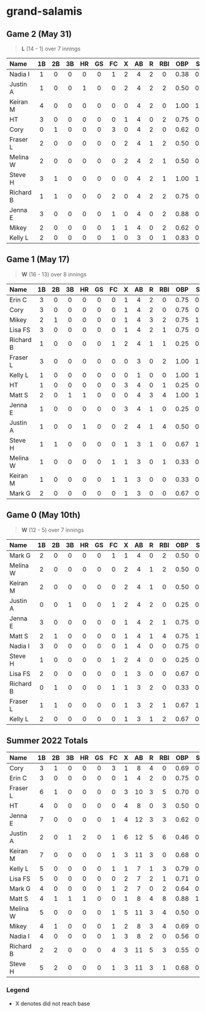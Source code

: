 # grand-salamis

## Game 2 (May 31)
> **L** (14  - 1) over 7 innings

| Name | 1B | 2B | 3B | HR | GS | FC | X | AB | R | RBI | OBP | SLG | OPS | TCD
| :--- | :---: | :---: | :---: | :---: | :---: | :---: | :---: | :---: | :---: | :---: | :---: | :---: | :---: | :---: |
| Nadia I | 1 | 0 | 0 | 0 | 0 | 1 | 2 | 4 | 2 | 0 | 0.38 | 0.25 | 0.62 | 0.00 |
| Justin A | 1 | 0 | 0 | 1 | 0 | 0 | 2 | 4 | 2 | 2 | 0.50 | 0.25 | 0.75 | 0.00 |
| Keiran M | 4 | 0 | 0 | 0 | 0 | 0 | 0 | 4 | 2 | 0 | 1.00 | 1.00 | 2.00 | 0.00 |
| HT | 3 | 0 | 0 | 0 | 0 | 0 | 1 | 4 | 0 | 2 | 0.75 | 0.75 | 1.50 | 0.00 |
| Cory | 0 | 1 | 0 | 0 | 0 | 3 | 0 | 4 | 2 | 0 | 0.62 | 0.50 | 1.12 | 0.00 |
| Fraser L | 2 | 0 | 0 | 0 | 0 | 0 | 2 | 4 | 1 | 2 | 0.50 | 0.50 | 1.00 | 0.00 |
| Melina W | 2 | 0 | 0 | 0 | 0 | 0 | 2 | 4 | 2 | 1 | 0.50 | 0.50 | 1.00 | 0.00 |
| Steve H | 3 | 1 | 0 | 0 | 0 | 0 | 0 | 4 | 2 | 1 | 1.00 | 1.25 | 2.25 | 0.00 |
| Richard B | 1 | 1 | 0 | 0 | 0 | 2 | 0 | 4 | 2 | 2 | 0.75 | 0.75 | 1.50 | 0.00 |
| Jenna E | 3 | 0 | 0 | 0 | 0 | 1 | 0 | 4 | 0 | 2 | 0.88 | 0.75 | 1.62 | 0.00 |
| Mikey | 2 | 0 | 0 | 0 | 0 | 1 | 1 | 4 | 0 | 2 | 0.62 | 0.50 | 1.12 | 0.00 |
| Kelly L | 2 | 0 | 0 | 0 | 0 | 1 | 0 | 3 | 0 | 1 | 0.83 | 0.67 | 1.50 | 0.00 |

## Game 1 (May 17)
> **W** (16 - 13) over 8 innings

| Name | 1B | 2B | 3B | HR | GS | FC | X | AB | R | RBI | OBP | SLG | OPS | TCD
| :--- | :---: | :---: | :---: | :---: | :---: | :---: | :---: | :---: | :---: | :---: | :---: | :---: | :---: | :---: |
| Erin C | 3 | 0 | 0 | 0 | 0 | 0 | 1 | 4 | 2 | 0 | 0.75 | 0.75 | 1.50 | 0.00 |
| Cory | 3 | 0 | 0 | 0 | 0 | 0 | 1 | 4 | 2 | 0 | 0.75 | 0.75 | 1.50 | 0.00 |
| Mikey | 2 | 1 | 0 | 0 | 0 | 0 | 1 | 4 | 3 | 2 | 0.75 | 1.00 | 1.75 | 3.00 |
| Lisa FS | 3 | 0 | 0 | 0 | 0 | 0 | 1 | 4 | 2 | 1 | 0.75 | 0.75 | 1.50 | 0.00 |
| Richard B | 1 | 0 | 0 | 0 | 0 | 1 | 2 | 4 | 1 | 1 | 0.25 | 0.25 | 0.50 | 0.00 |
| Fraser L | 3 | 0 | 0 | 0 | 0 | 0 | 0 | 3 | 0 | 2 | 1.00 | 1.00 | 2.00 | 0.00 |
| Kelly L | 1 | 0 | 0 | 0 | 0 | 0 | 0 | 1 | 0 | 0 | 1.00 | 1.00 | 2.00 | 0.00 |
| HT | 1 | 0 | 0 | 0 | 0 | 0 | 3 | 4 | 0 | 1 | 0.25 | 0.25 | 0.50 | 0.00 |
| Matt S | 2 | 0 | 1 | 1 | 0 | 0 | 0 | 4 | 3 | 4 | 1.00 | 1.25 | 2.25 | 0.00 |
| Jenna E | 1 | 0 | 0 | 0 | 0 | 0 | 3 | 4 | 1 | 0 | 0.25 | 0.25 | 0.50 | 0.00 |
| Justin A | 1 | 0 | 0 | 1 | 0 | 0 | 2 | 4 | 1 | 4 | 0.50 | 0.25 | 0.75 | 0.00 |
| Steve H | 1 | 1 | 0 | 0 | 0 | 0 | 1 | 3 | 1 | 0 | 0.67 | 1.00 | 1.67 | 2.00 |
| Melina W | 1 | 0 | 0 | 0 | 0 | 1 | 1 | 3 | 0 | 1 | 0.33 | 0.33 | 0.67 | 0.00 |
| Keiran M | 1 | 0 | 0 | 0 | 0 | 1 | 1 | 3 | 0 | 0 | 0.33 | 0.33 | 0.67 | 0.00 |
| Mark G | 2 | 0 | 0 | 0 | 0 | 0 | 1 | 3 | 0 | 0 | 0.67 | 0.67 | 1.33 | 0.00 |


## Game 0 (May 10th)
> **W** (12 - 5) over 7 innings
> 
| Name | 1B | 2B | 3B | HR | GS | FC | X | AB | R | RBI | OBP | SLG | OPS |
| :--- | :---: | :---: | :---: | :---: | :---: | :---: | :---: | :---: | :---: | :---: | :---: | :---: |:---: |
| Mark G | 2 | 0 | 0 | 0 | 0 | 1 | 1 | 4 | 0 | 2 | 0.50 | 0.50 |1.00 |
| Melina W | 2 | 0 | 0 | 0 | 0 | 0 | 2 | 4 | 1 | 2 | 0.50 | 0.50 |1.00 |
| Keiran M | 2 | 0 | 0 | 0 | 0 | 0 | 2 | 4 | 1 | 0 | 0.50 | 0.50 |1.00 |
| Justin A | 0 | 0 | 1 | 0 | 0 | 1 | 2 | 4 | 2 | 0 | 0.25 | 0.75 |1.00 |
| Jenna E | 3 | 0 | 0 | 0 | 0 | 0 | 1 | 4 | 2 | 1 | 0.75 | 0.75 |1.50 |
| Matt S | 2 | 1 | 0 | 0 | 0 | 0 | 1 | 4 | 1 | 4 | 0.75 | 1.00 |1.75 |
| Nadia I | 3 | 0 | 0 | 0 | 0 | 0 | 1 | 4 | 0 | 0 | 0.75 | 0.75 |1.50 |
| Steve H | 1 | 0 | 0 | 0 | 0 | 1 | 2 | 4 | 0 | 0 | 0.25 | 0.25 |0.50 |
| Lisa FS | 2 | 0 | 0 | 0 | 0 | 0 | 1 | 3 | 0 | 0 | 0.67 | 0.67 |1.33 |
| Richard B | 0 | 1 | 0 | 0 | 0 | 1 | 1 | 3 | 2 | 0 | 0.33 | 0.67 |1.00 |
| Fraser L | 1 | 1 | 0 | 0 | 0 | 0 | 1 | 3 | 2 | 1 | 0.67 | 1.00 |1.67 |
| Kelly L | 2 | 0 | 0 | 0 | 0 | 0 | 1 | 3 | 1 | 2 | 0.67 | 0.67 |1.33 |

## Summer 2022 Totals

| Name | 1B | 2B | 3B | HR | GS | FC | X | AB | R | RBI | OBP | SLG | OPS | TCD
| :--- | :---: | :---: | :---: | :---: | :---: | :---: | :---: | :---: | :---: | :---: | :---: | :---: | :---: | :---: |
| Cory | 3 | 1 | 0 | 0 | 0 | 3 | 1 | 8 | 4 | 0 | 0.69 | 0.62 | 1.31 | 0.00 |
| Erin C | 3 | 0 | 0 | 0 | 0 | 0 | 1 | 4 | 2 | 0 | 0.75 | 0.75 | 1.50 | 0.00 |
| Fraser L | 6 | 1 | 0 | 0 | 0 | 0 | 3 | 10 | 3 | 5 | 0.70 | 0.80 | 1.50 | 0.00 |
| HT | 4 | 0 | 0 | 0 | 0 | 0 | 4 | 8 | 0 | 3 | 0.50 | 0.50 | 1.00 | 0.00 |
| Jenna E | 7 | 0 | 0 | 0 | 0 | 1 | 4 | 12 | 3 | 3 | 0.62 | 0.58 | 1.21 | 0.00 |
| Justin A | 2 | 0 | 1 | 2 | 0 | 1 | 6 | 12 | 5 | 6 | 0.46 | 0.42 | 0.88 | 0.00 |
| Keiran M | 7 | 0 | 0 | 0 | 0 | 1 | 3 | 11 | 3 | 0 | 0.68 | 0.64 | 1.32 | 0.00 |
| Kelly L | 5 | 0 | 0 | 0 | 0 | 1 | 1 | 7 | 1 | 3 | 0.79 | 0.71 | 1.50 | 0.00 |
| Lisa FS | 5 | 0 | 0 | 0 | 0 | 0 | 2 | 7 | 2 | 1 | 0.71 | 0.71 | 1.43 | 0.00 |
| Mark G | 4 | 0 | 0 | 0 | 0 | 1 | 2 | 7 | 0 | 2 | 0.64 | 0.57 | 1.21 | 0.00 |
| Matt S | 4 | 1 | 1 | 1 | 0 | 0 | 1 | 8 | 4 | 8 | 0.88 | 1.12 | 2.00 | 0.00 |
| Melina W | 5 | 0 | 0 | 0 | 0 | 1 | 5 | 11 | 3 | 4 | 0.50 | 0.45 | 0.95 | 0.00 |
| Mikey | 4 | 1 | 0 | 0 | 0 | 1 | 2 | 8 | 3 | 4 | 0.69 | 0.75 | 1.44 | 3.00 |
| Nadia I | 4 | 0 | 0 | 0 | 0 | 1 | 3 | 8 | 2 | 0 | 0.56 | 0.50 | 1.06 | 0.00 |
| Richard B | 2 | 2 | 0 | 0 | 0 | 4 | 3 | 11 | 5 | 3 | 0.55 | 0.55 | 1.09 | 0.00 |
| Steve H | 5 | 2 | 0 | 0 | 0 | 1 | 3 | 11 | 3 | 1 | 0.68 | 0.82 | 1.50 | 2.00 |


### Legend
* X denotes did not reach base
